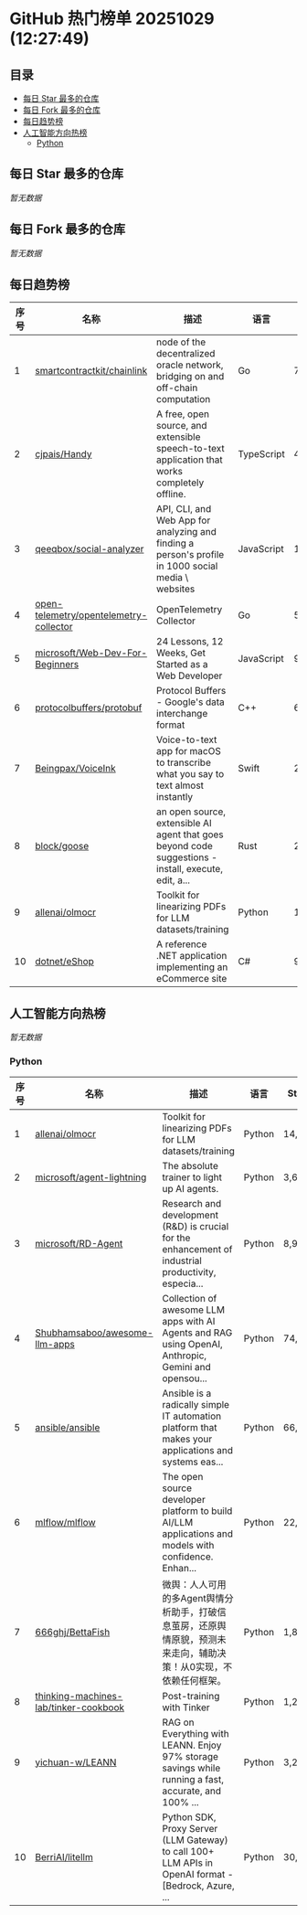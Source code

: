 # GitHub 热门榜单 20251029 (12:27:49)

## 目录

- [每日 Star 最多的仓库](#每日-star-最多的仓库)
- [每日 Fork 最多的仓库](#每日-fork-最多的仓库)
- [每日趋势榜](#每日趋势榜)
- [人工智能方向热榜](#人工智能方向热榜)
  - [Python](#python)

## 每日 Star 最多的仓库

*暂无数据*

## 每日 Fork 最多的仓库

*暂无数据*

## 每日趋势榜

| 序号 | 名称 | 描述 | 语言 | Stars | Forks |
| --- | --- | --- | --- | --- | --- |
| 1 | [smartcontractkit/chainlink](https://github.com/smartcontractkit/chainlink) | node of the decentralized oracle network, bridging on and off-chain computation | Go | 7,830 | 1,884 |
| 2 | [cjpais/Handy](https://github.com/cjpais/Handy) | A free, open source, and extensible speech-to-text application that works completely offline. | TypeScript | 4,242 | 269 |
| 3 | [qeeqbox/social-analyzer](https://github.com/qeeqbox/social-analyzer) | API, CLI, and Web App for analyzing and finding a person's profile in 1000 social media \ websites | JavaScript | 15,430 | 1,270 |
| 4 | [open-telemetry/opentelemetry-collector](https://github.com/open-telemetry/opentelemetry-collector) | OpenTelemetry Collector | Go | 5,919 | 1,750 |
| 5 | [microsoft/Web-Dev-For-Beginners](https://github.com/microsoft/Web-Dev-For-Beginners) | 24 Lessons, 12 Weeks, Get Started as a Web Developer | JavaScript | 92,544 | 14,357 |
| 6 | [protocolbuffers/protobuf](https://github.com/protocolbuffers/protobuf) | Protocol Buffers - Google's data interchange format | C++ | 69,406 | 15,921 |
| 7 | [Beingpax/VoiceInk](https://github.com/Beingpax/VoiceInk) | Voice-to-text app for macOS to transcribe what you say to text almost instantly | Swift | 2,189 | 276 |
| 8 | [block/goose](https://github.com/block/goose) | an open source, extensible AI agent that goes beyond code suggestions - install, execute, edit, a... | Rust | 20,941 | 1,906 |
| 9 | [allenai/olmocr](https://github.com/allenai/olmocr) | Toolkit for linearizing PDFs for LLM datasets/training | Python | 14,897 | 1,141 |
| 10 | [dotnet/eShop](https://github.com/dotnet/eShop) | A reference .NET application implementing an eCommerce site | C# | 9,366 | 3,184 |

## 人工智能方向热榜

*暂无数据*

### Python

| 序号 | 名称 | 描述 | 语言 | Stars | Forks |
| --- | --- | --- | --- | --- | --- |
| 1 | [allenai/olmocr](https://github.com/allenai/olmocr) | Toolkit for linearizing PDFs for LLM datasets/training | Python | 14,897 | 1,141 |
| 2 | [microsoft/agent-lightning](https://github.com/microsoft/agent-lightning) | The absolute trainer to light up AI agents. | Python | 3,655 | 255 |
| 3 | [microsoft/RD-Agent](https://github.com/microsoft/RD-Agent) | Research and development (R&D) is crucial for the enhancement of industrial productivity, especia... | Python | 8,977 | 942 |
| 4 | [Shubhamsaboo/awesome-llm-apps](https://github.com/Shubhamsaboo/awesome-llm-apps) | Collection of awesome LLM apps with AI Agents and RAG using OpenAI, Anthropic, Gemini and opensou... | Python | 74,067 | 9,633 |
| 5 | [ansible/ansible](https://github.com/ansible/ansible) | Ansible is a radically simple IT automation platform that makes your applications and systems eas... | Python | 66,860 | 24,113 |
| 6 | [mlflow/mlflow](https://github.com/mlflow/mlflow) | The open source developer platform to build AI/LLM applications and models with confidence. Enhan... | Python | 22,704 | 4,933 |
| 7 | [666ghj/BettaFish](https://github.com/666ghj/BettaFish) | 微舆：人人可用的多Agent舆情分析助手，打破信息茧房，还原舆情原貌，预测未来走向，辅助决策！从0实现，不依赖任何框架。 | Python | 1,856 | 253 |
| 8 | [thinking-machines-lab/tinker-cookbook](https://github.com/thinking-machines-lab/tinker-cookbook) | Post-training with Tinker | Python | 1,291 | 88 |
| 9 | [yichuan-w/LEANN](https://github.com/yichuan-w/LEANN) | RAG on Everything with LEANN. Enjoy 97% storage savings while running a fast, accurate, and 100% ... | Python | 3,284 | 338 |
| 10 | [BerriAI/litellm](https://github.com/BerriAI/litellm) | Python SDK, Proxy Server (LLM Gateway) to call 100+ LLM APIs in OpenAI format - [Bedrock, Azure, ... | Python | 30,451 | 4,522 |

